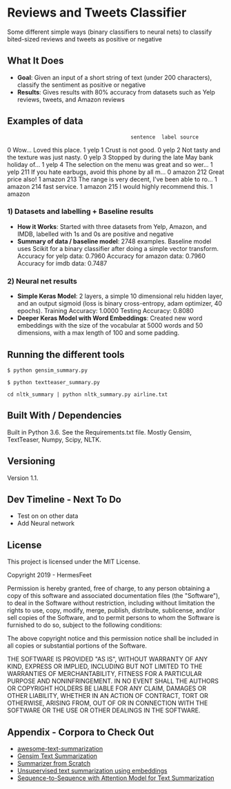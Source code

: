# Reviews and Tweets Classifier
Some different simple ways (binary classifiers to neural nets) to classify bited-sized reviews and tweets as positive or negative

## What It Does
- **Goal**:  Given an input of a short string of text (under 200 characters), classify the sentiment as positive or negative
- **Results**:  Gives results with 80% accuracy from datasets such as Yelp reviews, tweets, and Amazon reviews

## Examples of data
                                            sentence  label source
0                           Wow... Loved this place.      1   yelp
1                                 Crust is not good.      0   yelp
2          Not tasty and the texture was just nasty.      0   yelp
3  Stopped by during the late May bank holiday of...      1   yelp
4  The selection on the menu was great and so wer...      1   yelp
211  If you hate earbugs, avoid this phone by all m...      0  amazon
212                                  Great price also!      1  amazon
213  The range is very decent, I've been able to ro...      1  amazon
214                                      fast service.      1  amazon
215                     I would highly recommend this.      1  amazon


### 1) Datasets and labelling + Baseline results
- **How it Works**: Started with three datasets from Yelp, Amazon, and IMDB, labelled with 1s and 0s are positive and negative
- **Summary of data / baseline model**:  2748 examples.  Baseline model uses Scikit for a binary classifier after doing a simple vector transform.  
Accuracy for yelp data:   0.7960
Accuracy for amazon data:   0.7960
Accuracy for imdb data:   0.7487

### 2) Neural net results
- **Simple Keras Model**:  2 layers, a simple 10 dimensional relu hidden layer, and an output sigmoid (loss is binary cross-entropy, adam optimizer, 40 epochs).
Training Accuracy:  1.0000
Testing Accuracy:  0.8080
- **Deeper Keras Model with Word Embeddings**:  Created new word embeddings with the size of the vocabular at 5000 words and 50 dimensions, with a max length of 100 and some padding.

## Running the different tools
`$ python gensim_summary.py`

`$ python textteaser_summary.py`

`cd nltk_summary | python nltk_summary.py airline.txt`

## Built With / Dependencies
Built in Python 3.6. See the Requirements.txt file.
Mostly Gensim, TextTeaser, Numpy, Scipy, NLTK.

## Versioning
Version 1.1.

## Dev Timeline - Next To Do
- Test on on other data
- Add Neural network

## License
This project is licensed under the MIT License.

Copyright 2019 - HermesFeet

Permission is hereby granted, free of charge, to any person obtaining a copy of this software and associated documentation files (the "Software"), to deal in the Software without restriction, including without limitation the rights to use, copy, modify, merge, publish, distribute, sublicense, and/or sell copies of the Software, and to permit persons to whom the Software is furnished to do so, subject to the following conditions:

The above copyright notice and this permission notice shall be included in all copies or substantial portions of the Software.

THE SOFTWARE IS PROVIDED "AS IS", WITHOUT WARRANTY OF ANY KIND, EXPRESS OR IMPLIED, INCLUDING BUT NOT LIMITED TO THE WARRANTIES OF MERCHANTABILITY, FITNESS FOR A PARTICULAR PURPOSE AND NONINFRINGEMENT. IN NO EVENT SHALL THE AUTHORS OR COPYRIGHT HOLDERS BE LIABLE FOR ANY CLAIM, DAMAGES OR OTHER LIABILITY, WHETHER IN AN ACTION OF CONTRACT, TORT OR OTHERWISE, ARISING FROM, OUT OF OR IN CONNECTION WITH THE SOFTWARE OR THE USE OR OTHER DEALINGS IN THE SOFTWARE.

## Appendix - Corpora to Check Out
- [awesome-text-summarization](https://github.com/icoxfog417/awesome-text-summarization)
- [Gensim Text Summarization](https://radimrehurek.com/gensim/summarization/summariser.html)
- [Summarizer from Scratch](https://towardsdatascience.com/write-a-simple-summarizer-in-python-e9ca6138a08e)
- [Unsupervised text summarization using embeddings](https://medium.com/jatana/unsupervised-text-summarization-using-sentence-embeddings-adb15ce83db1)
- [Sequence-to-Sequence with Attention Model for Text Summarization](https://github.com/tensorflow/models/tree/master/research/textsum)

